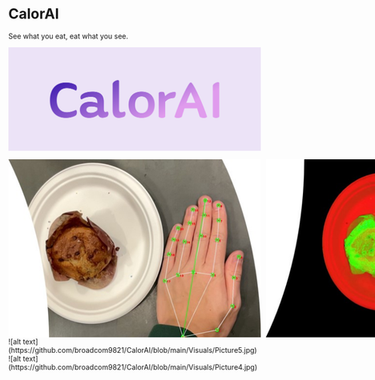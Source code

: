 # CalorAI
See what you eat, eat what you see.

![alt text](https://github.com/broadcom9821/CalorAI/blob/main/Visuals/cover.png)

<div style="display:flex;">
    <img src="https://github.com/broadcom9821/CalorAI/raw/main/Visuals/Picture1.jpg" alt="Image 1" style="margin-right: 10px;" />
    <img src="https://github.com/broadcom9821/CalorAI/raw/main/Visuals/Picture2.jpg" alt="Image 2" style="margin-right: 10px;" />
    <img src="https://github.com/broadcom9821/CalorAI/raw/main/Visuals/Picture3.jpg" alt="Image 3" />
</div>
![alt text](https://github.com/broadcom9821/CalorAI/blob/main/Visuals/Picture5.jpg)
![alt text](https://github.com/broadcom9821/CalorAI/blob/main/Visuals/Picture4.jpg)
